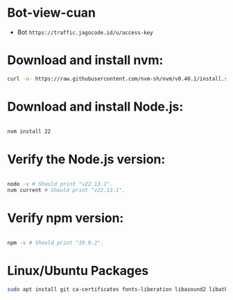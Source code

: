 # Bot-view-cuan
- Bot ```https://traffic.jagocode.id/u/access-key```
  
# Download and install nvm:
```bash
curl -o- https://raw.githubusercontent.com/nvm-sh/nvm/v0.40.1/install.sh | bash
```
# Download and install Node.js:
```bash

nvm install 22
```

# Verify the Node.js version:
```bash

node -v # Should print "v22.13.1".
nvm current # Should print "v22.13.1".
```

# Verify npm version:
```bash

npm -v # Should print "10.9.2".
```

# Linux/Ubuntu Packages
```bash
sudo apt install git ca-certificates fonts-liberation libasound2 libatk-bridge2.0-0 libatk1.0-0 libc6 libcairo2 libcups2 libdbus-1-3 libexpat1 libfontconfig1 libgbm1 libgcc1 libglib2.0-0 libgtk-3-0 libnspr4 libnss3 libpango-1.0-0 libpangocairo-1.0-0 libstdc++6 libx11-6 libx11-xcb1 libxcb1 libxcomposite1 libxcursor1 libxdamage1 libxext6 libxfixes3 libxi6 libxrandr2 libxrender1 libxss1 libxtst6 lsb-release wget xdg-utils -y
```
